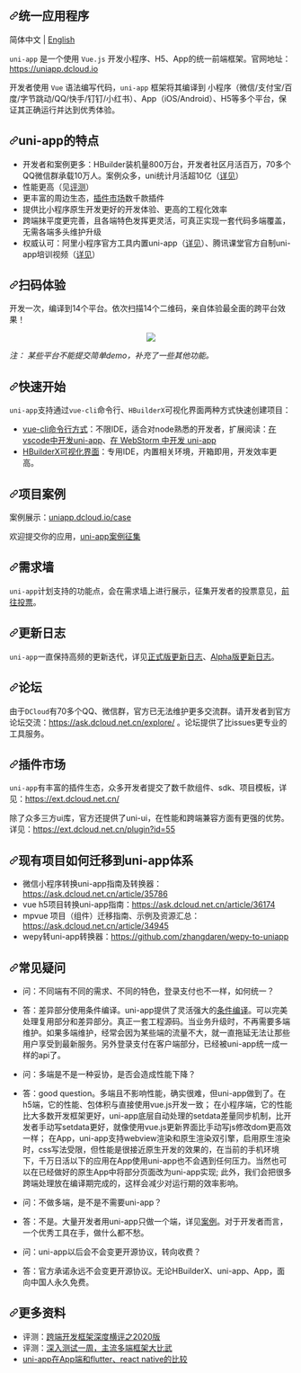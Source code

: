 <div class="Box-sc-g0xbh4-0 bJMeLZ js-snippet-clipboard-copy-unpositioned" data-hpc="true"><article class="markdown-body entry-content container-lg" itemprop="text"><h1 tabindex="-1" dir="auto"><a id="user-content-uni-app" class="anchor" aria-hidden="true" tabindex="-1" href="#uni-app"><svg class="octicon octicon-link" viewBox="0 0 16 16" version="1.1" width="16" height="16" aria-hidden="true"><path d="m7.775 3.275 1.25-1.25a3.5 3.5 0 1 1 4.95 4.95l-2.5 2.5a3.5 3.5 0 0 1-4.95 0 .751.751 0 0 1 .018-1.042.751.751 0 0 1 1.042-.018 1.998 1.998 0 0 0 2.83 0l2.5-2.5a2.002 2.002 0 0 0-2.83-2.83l-1.25 1.25a.751.751 0 0 1-1.042-.018.751.751 0 0 1-.018-1.042Zm-4.69 9.64a1.998 1.998 0 0 0 2.83 0l1.25-1.25a.751.751 0 0 1 1.042.018.751.751 0 0 1 .018 1.042l-1.25 1.25a3.5 3.5 0 1 1-4.95-4.95l2.5-2.5a3.5 3.5 0 0 1 4.95 0 .751.751 0 0 1-.018 1.042.751.751 0 0 1-1.042.018 1.998 1.998 0 0 0-2.83 0l-2.5 2.5a1.998 1.998 0 0 0 0 2.83Z"></path></svg></a><font style="vertical-align: inherit;"><font style="vertical-align: inherit;">统一应用程序</font></font></h1>
<p dir="auto">
  简体中文 | <a href="https://github.com/dcloudio/uni-app/blob/dev/README_en-US.md">English</a>
</p>
<p dir="auto"><code>uni-app</code> 是一个使用 <code>Vue.js</code> 开发小程序、H5、App的统一前端框架。官网地址：<a href="https://uniapp.dcloud.io" rel="nofollow">https://uniapp.dcloud.io</a></p>
<p dir="auto">开发者使用 <code>Vue</code> 语法编写代码，<code>uni-app</code> 框架将其编译到 小程序（微信/支付宝/百度/字节跳动/QQ/快手/钉钉/小红书）、App（iOS/Android）、H5等多个平台，保证其正确运行并达到优秀体验。</p>
<h1 tabindex="-1" dir="auto"><a id="user-content-uni-app的特点" class="anchor" aria-hidden="true" tabindex="-1" href="#uni-app的特点"><svg class="octicon octicon-link" viewBox="0 0 16 16" version="1.1" width="16" height="16" aria-hidden="true"><path d="m7.775 3.275 1.25-1.25a3.5 3.5 0 1 1 4.95 4.95l-2.5 2.5a3.5 3.5 0 0 1-4.95 0 .751.751 0 0 1 .018-1.042.751.751 0 0 1 1.042-.018 1.998 1.998 0 0 0 2.83 0l2.5-2.5a2.002 2.002 0 0 0-2.83-2.83l-1.25 1.25a.751.751 0 0 1-1.042-.018.751.751 0 0 1-.018-1.042Zm-4.69 9.64a1.998 1.998 0 0 0 2.83 0l1.25-1.25a.751.751 0 0 1 1.042.018.751.751 0 0 1 .018 1.042l-1.25 1.25a3.5 3.5 0 1 1-4.95-4.95l2.5-2.5a3.5 3.5 0 0 1 4.95 0 .751.751 0 0 1-.018 1.042.751.751 0 0 1-1.042.018 1.998 1.998 0 0 0-2.83 0l-2.5 2.5a1.998 1.998 0 0 0 0 2.83Z"></path></svg></a>uni-app的特点</h1>
<ul dir="auto">
<li>开发者和案例更多：HBuilder装机量800万台，开发者社区月活百万，70多个QQ微信群承载10万人。案例众多，uni统计月活超10亿（<a href="https://uniapp.dcloud.io/case" rel="nofollow">详见</a>）</li>
<li>性能更高（见<a href="https://juejin.im/post/5ca1736af265da30ae314248" rel="nofollow">评测</a>）</li>
<li>更丰富的周边生态，<a href="https://ext.dcloud.net.cn/" rel="nofollow">插件市场</a>数千款插件</li>
<li>提供比小程序原生开发更好的开发体验、更高的工程化效率</li>
<li>跨端抹平度更完善，且各端特色发挥更灵活，可真正实现一套代码多端覆盖，无需各端多头维护升级</li>
<li>权威认可：阿里小程序官方工具内置uni-app（<a href="https://docs.alipay.com/mini/ide/0.70-stable" rel="nofollow">详见</a>）、腾讯课堂官方自制uni-app培训视频（<a href="https://ask.dcloud.net.cn/article/35640" rel="nofollow">详见</a>）</li>
</ul>
<h2 tabindex="-1" dir="auto"><a id="user-content-扫码体验" class="anchor" aria-hidden="true" tabindex="-1" href="#扫码体验"><svg class="octicon octicon-link" viewBox="0 0 16 16" version="1.1" width="16" height="16" aria-hidden="true"><path d="m7.775 3.275 1.25-1.25a3.5 3.5 0 1 1 4.95 4.95l-2.5 2.5a3.5 3.5 0 0 1-4.95 0 .751.751 0 0 1 .018-1.042.751.751 0 0 1 1.042-.018 1.998 1.998 0 0 0 2.83 0l2.5-2.5a2.002 2.002 0 0 0-2.83-2.83l-1.25 1.25a.751.751 0 0 1-1.042-.018.751.751 0 0 1-.018-1.042Zm-4.69 9.64a1.998 1.998 0 0 0 2.83 0l1.25-1.25a.751.751 0 0 1 1.042.018.751.751 0 0 1 .018 1.042l-1.25 1.25a3.5 3.5 0 1 1-4.95-4.95l2.5-2.5a3.5 3.5 0 0 1 4.95 0 .751.751 0 0 1-.018 1.042.751.751 0 0 1-1.042.018 1.998 1.998 0 0 0-2.83 0l-2.5 2.5a1.998 1.998 0 0 0 0 2.83Z"></path></svg></a>扫码体验</h2>
<p dir="auto">开发一次，编译到14个平台。依次扫描14个二维码，亲自体验最全面的跨平台效果！</p>
<div align="center" dir="auto">
  <a target="_blank" rel="noopener noreferrer nofollow" href="https://camo.githubusercontent.com/147b0e300f1101a4292dbfa543409c5b9c536cb8fd4e79ecbccd8f31e7ae2b73/68747470733a2f2f766b6365797567752e63646e2e6273706170702e636f6d2f564b4345595547552d61393062356639352d393062612d346433302d613661372d6364346430353733323764622f63663537323762632d666265362d346437652d626439322d6530643136653666353362302e6a7067"><img src="https://camo.githubusercontent.com/147b0e300f1101a4292dbfa543409c5b9c536cb8fd4e79ecbccd8f31e7ae2b73/68747470733a2f2f766b6365797567752e63646e2e6273706170702e636f6d2f564b4345595547552d61393062356639352d393062612d346433302d613661372d6364346430353733323764622f63663537323762632d666265362d346437652d626439322d6530643136653666353362302e6a7067" data-canonical-src="https://vkceyugu.cdn.bspapp.com/VKCEYUGU-a90b5f95-90ba-4d30-a6a7-cd4d057327db/cf5727bc-fbe6-4d7e-bd92-e0d16e6f53b0.jpg" style="max-width: 100%;"></a>
</div>
<p dir="auto"><em>注： 某些平台不能提交简单demo，补充了一些其他功能。</em></p>
<h2 tabindex="-1" dir="auto"><a id="user-content-快速开始" class="anchor" aria-hidden="true" tabindex="-1" href="#快速开始"><svg class="octicon octicon-link" viewBox="0 0 16 16" version="1.1" width="16" height="16" aria-hidden="true"><path d="m7.775 3.275 1.25-1.25a3.5 3.5 0 1 1 4.95 4.95l-2.5 2.5a3.5 3.5 0 0 1-4.95 0 .751.751 0 0 1 .018-1.042.751.751 0 0 1 1.042-.018 1.998 1.998 0 0 0 2.83 0l2.5-2.5a2.002 2.002 0 0 0-2.83-2.83l-1.25 1.25a.751.751 0 0 1-1.042-.018.751.751 0 0 1-.018-1.042Zm-4.69 9.64a1.998 1.998 0 0 0 2.83 0l1.25-1.25a.751.751 0 0 1 1.042.018.751.751 0 0 1 .018 1.042l-1.25 1.25a3.5 3.5 0 1 1-4.95-4.95l2.5-2.5a3.5 3.5 0 0 1 4.95 0 .751.751 0 0 1-.018 1.042.751.751 0 0 1-1.042.018 1.998 1.998 0 0 0-2.83 0l-2.5 2.5a1.998 1.998 0 0 0 0 2.83Z"></path></svg></a>快速开始</h2>
<p dir="auto"><code>uni-app</code>支持通过<code>vue-cli</code>命令行、<code>HBuilderX</code>可视化界面两种方式快速创建项目：</p>
<ul dir="auto">
<li><a href="https://uniapp.dcloud.io/quickstart?id=_2-%E9%80%9A%E8%BF%87vue-cli%E5%91%BD%E4%BB%A4%E8%A1%8C" rel="nofollow">vue-cli命令行方式</a>：不限IDE，适合对node熟悉的开发者，扩展阅读：<a href="https://ask.dcloud.net.cn/article/36286" rel="nofollow">在vscode中开发uni-app</a>、<a href="https://ask.dcloud.net.cn/article/36307" rel="nofollow">在 WebStorm 中开发 uni-app</a></li>
<li><a href="https://uniapp.dcloud.io/quickstart?id=_1-%E9%80%9A%E8%BF%87-hbuilderx-%E5%8F%AF%E8%A7%86%E5%8C%96%E7%95%8C%E9%9D%A2" rel="nofollow">HBuilderX可视化界面</a>：专用IDE，内置相关环境，开箱即用，开发效率更高。</li>
</ul>
<h2 tabindex="-1" dir="auto"><a id="user-content-项目案例" class="anchor" aria-hidden="true" tabindex="-1" href="#项目案例"><svg class="octicon octicon-link" viewBox="0 0 16 16" version="1.1" width="16" height="16" aria-hidden="true"><path d="m7.775 3.275 1.25-1.25a3.5 3.5 0 1 1 4.95 4.95l-2.5 2.5a3.5 3.5 0 0 1-4.95 0 .751.751 0 0 1 .018-1.042.751.751 0 0 1 1.042-.018 1.998 1.998 0 0 0 2.83 0l2.5-2.5a2.002 2.002 0 0 0-2.83-2.83l-1.25 1.25a.751.751 0 0 1-1.042-.018.751.751 0 0 1-.018-1.042Zm-4.69 9.64a1.998 1.998 0 0 0 2.83 0l1.25-1.25a.751.751 0 0 1 1.042.018.751.751 0 0 1 .018 1.042l-1.25 1.25a3.5 3.5 0 1 1-4.95-4.95l2.5-2.5a3.5 3.5 0 0 1 4.95 0 .751.751 0 0 1-.018 1.042.751.751 0 0 1-1.042.018 1.998 1.998 0 0 0-2.83 0l-2.5 2.5a1.998 1.998 0 0 0 0 2.83Z"></path></svg></a>项目案例</h2>
<p dir="auto">案例展示：<a href="https://uniapp.dcloud.io/case" rel="nofollow">uniapp.dcloud.io/case</a></p>
<p dir="auto">欢迎提交你的应用，<a href="https://github.com/dcloudio/uni-app/issues/6" data-hovercard-type="issue" data-hovercard-url="/dcloudio/uni-app/issues/6/hovercard">uni-app案例征集</a></p>
<h2 tabindex="-1" dir="auto"><a id="user-content-需求墙" class="anchor" aria-hidden="true" tabindex="-1" href="#需求墙"><svg class="octicon octicon-link" viewBox="0 0 16 16" version="1.1" width="16" height="16" aria-hidden="true"><path d="m7.775 3.275 1.25-1.25a3.5 3.5 0 1 1 4.95 4.95l-2.5 2.5a3.5 3.5 0 0 1-4.95 0 .751.751 0 0 1 .018-1.042.751.751 0 0 1 1.042-.018 1.998 1.998 0 0 0 2.83 0l2.5-2.5a2.002 2.002 0 0 0-2.83-2.83l-1.25 1.25a.751.751 0 0 1-1.042-.018.751.751 0 0 1-.018-1.042Zm-4.69 9.64a1.998 1.998 0 0 0 2.83 0l1.25-1.25a.751.751 0 0 1 1.042.018.751.751 0 0 1 .018 1.042l-1.25 1.25a3.5 3.5 0 1 1-4.95-4.95l2.5-2.5a3.5 3.5 0 0 1 4.95 0 .751.751 0 0 1-.018 1.042.751.751 0 0 1-1.042.018 1.998 1.998 0 0 0-2.83 0l-2.5 2.5a1.998 1.998 0 0 0 0 2.83Z"></path></svg></a>需求墙</h2>
<p dir="auto"><code>uni-app</code>计划支持的功能点，会在需求墙上进行展示，征集开发者的投票意见，<a href="https://dev.dcloud.net.cn/wish/" rel="nofollow">前往投票</a>。</p>
<h2 tabindex="-1" dir="auto"><a id="user-content-更新日志" class="anchor" aria-hidden="true" tabindex="-1" href="#更新日志"><svg class="octicon octicon-link" viewBox="0 0 16 16" version="1.1" width="16" height="16" aria-hidden="true"><path d="m7.775 3.275 1.25-1.25a3.5 3.5 0 1 1 4.95 4.95l-2.5 2.5a3.5 3.5 0 0 1-4.95 0 .751.751 0 0 1 .018-1.042.751.751 0 0 1 1.042-.018 1.998 1.998 0 0 0 2.83 0l2.5-2.5a2.002 2.002 0 0 0-2.83-2.83l-1.25 1.25a.751.751 0 0 1-1.042-.018.751.751 0 0 1-.018-1.042Zm-4.69 9.64a1.998 1.998 0 0 0 2.83 0l1.25-1.25a.751.751 0 0 1 1.042.018.751.751 0 0 1 .018 1.042l-1.25 1.25a3.5 3.5 0 1 1-4.95-4.95l2.5-2.5a3.5 3.5 0 0 1 4.95 0 .751.751 0 0 1-.018 1.042.751.751 0 0 1-1.042.018 1.998 1.998 0 0 0-2.83 0l-2.5 2.5a1.998 1.998 0 0 0 0 2.83Z"></path></svg></a>更新日志</h2>
<p dir="auto"><code>uni-app</code>一直保持高频的更新迭代，详见<a href="https://uniapp.dcloud.net.cn/release" rel="nofollow">正式版更新日志</a>、<a href="https://uniapp.dcloud.net.cn/release-note-alpha" rel="nofollow">Alpha版更新日志</a>。</p>
<h2 tabindex="-1" dir="auto"><a id="user-content-论坛" class="anchor" aria-hidden="true" tabindex="-1" href="#论坛"><svg class="octicon octicon-link" viewBox="0 0 16 16" version="1.1" width="16" height="16" aria-hidden="true"><path d="m7.775 3.275 1.25-1.25a3.5 3.5 0 1 1 4.95 4.95l-2.5 2.5a3.5 3.5 0 0 1-4.95 0 .751.751 0 0 1 .018-1.042.751.751 0 0 1 1.042-.018 1.998 1.998 0 0 0 2.83 0l2.5-2.5a2.002 2.002 0 0 0-2.83-2.83l-1.25 1.25a.751.751 0 0 1-1.042-.018.751.751 0 0 1-.018-1.042Zm-4.69 9.64a1.998 1.998 0 0 0 2.83 0l1.25-1.25a.751.751 0 0 1 1.042.018.751.751 0 0 1 .018 1.042l-1.25 1.25a3.5 3.5 0 1 1-4.95-4.95l2.5-2.5a3.5 3.5 0 0 1 4.95 0 .751.751 0 0 1-.018 1.042.751.751 0 0 1-1.042.018 1.998 1.998 0 0 0-2.83 0l-2.5 2.5a1.998 1.998 0 0 0 0 2.83Z"></path></svg></a>论坛</h2>
<p dir="auto">由于<code>DCloud</code>有70多个QQ、微信群，官方已无法维护更多交流群。请开发者到官方论坛交流：<a href="https://ask.dcloud.net.cn/explore/" rel="nofollow">https://ask.dcloud.net.cn/explore/</a> 。论坛提供了比issues更专业的工具服务。</p>
<h2 tabindex="-1" dir="auto"><a id="user-content-插件市场" class="anchor" aria-hidden="true" tabindex="-1" href="#插件市场"><svg class="octicon octicon-link" viewBox="0 0 16 16" version="1.1" width="16" height="16" aria-hidden="true"><path d="m7.775 3.275 1.25-1.25a3.5 3.5 0 1 1 4.95 4.95l-2.5 2.5a3.5 3.5 0 0 1-4.95 0 .751.751 0 0 1 .018-1.042.751.751 0 0 1 1.042-.018 1.998 1.998 0 0 0 2.83 0l2.5-2.5a2.002 2.002 0 0 0-2.83-2.83l-1.25 1.25a.751.751 0 0 1-1.042-.018.751.751 0 0 1-.018-1.042Zm-4.69 9.64a1.998 1.998 0 0 0 2.83 0l1.25-1.25a.751.751 0 0 1 1.042.018.751.751 0 0 1 .018 1.042l-1.25 1.25a3.5 3.5 0 1 1-4.95-4.95l2.5-2.5a3.5 3.5 0 0 1 4.95 0 .751.751 0 0 1-.018 1.042.751.751 0 0 1-1.042.018 1.998 1.998 0 0 0-2.83 0l-2.5 2.5a1.998 1.998 0 0 0 0 2.83Z"></path></svg></a>插件市场</h2>
<p dir="auto"><code>uni-app</code>有丰富的插件生态，众多开发者提交了数千款组件、sdk、项目模板，详见：<a href="https://ext.dcloud.net.cn/" rel="nofollow">https://ext.dcloud.net.cn/</a></p>
<p dir="auto">除了众多三方ui库，官方还提供了uni-ui，在性能和跨端兼容方面有更强的优势。详见：<a href="https://ext.dcloud.net.cn/plugin?id=55" rel="nofollow">https://ext.dcloud.net.cn/plugin?id=55</a></p>
<h2 tabindex="-1" dir="auto"><a id="user-content-现有项目如何迁移到uni-app体系" class="anchor" aria-hidden="true" tabindex="-1" href="#现有项目如何迁移到uni-app体系"><svg class="octicon octicon-link" viewBox="0 0 16 16" version="1.1" width="16" height="16" aria-hidden="true"><path d="m7.775 3.275 1.25-1.25a3.5 3.5 0 1 1 4.95 4.95l-2.5 2.5a3.5 3.5 0 0 1-4.95 0 .751.751 0 0 1 .018-1.042.751.751 0 0 1 1.042-.018 1.998 1.998 0 0 0 2.83 0l2.5-2.5a2.002 2.002 0 0 0-2.83-2.83l-1.25 1.25a.751.751 0 0 1-1.042-.018.751.751 0 0 1-.018-1.042Zm-4.69 9.64a1.998 1.998 0 0 0 2.83 0l1.25-1.25a.751.751 0 0 1 1.042.018.751.751 0 0 1 .018 1.042l-1.25 1.25a3.5 3.5 0 1 1-4.95-4.95l2.5-2.5a3.5 3.5 0 0 1 4.95 0 .751.751 0 0 1-.018 1.042.751.751 0 0 1-1.042.018 1.998 1.998 0 0 0-2.83 0l-2.5 2.5a1.998 1.998 0 0 0 0 2.83Z"></path></svg></a>现有项目如何迁移到uni-app体系</h2>
<ul dir="auto">
<li>微信小程序转换uni-app指南及转换器：<a href="https://ask.dcloud.net.cn/article/35786" rel="nofollow">https://ask.dcloud.net.cn/article/35786</a></li>
<li>vue h5项目转换uni-app指南：<a href="https://ask.dcloud.net.cn/article/36174" rel="nofollow">https://ask.dcloud.net.cn/article/36174</a></li>
<li>mpvue 项目（组件）迁移指南、示例及资源汇总： <a href="https://ask.dcloud.net.cn/article/34945" rel="nofollow">https://ask.dcloud.net.cn/article/34945</a></li>
<li>wepy转uni-app转换器：<a href="https://github.com/zhangdaren/wepy-to-uniapp">https://github.com/zhangdaren/wepy-to-uniapp</a></li>
</ul>
<h2 tabindex="-1" dir="auto"><a id="user-content-常见疑问" class="anchor" aria-hidden="true" tabindex="-1" href="#常见疑问"><svg class="octicon octicon-link" viewBox="0 0 16 16" version="1.1" width="16" height="16" aria-hidden="true"><path d="m7.775 3.275 1.25-1.25a3.5 3.5 0 1 1 4.95 4.95l-2.5 2.5a3.5 3.5 0 0 1-4.95 0 .751.751 0 0 1 .018-1.042.751.751 0 0 1 1.042-.018 1.998 1.998 0 0 0 2.83 0l2.5-2.5a2.002 2.002 0 0 0-2.83-2.83l-1.25 1.25a.751.751 0 0 1-1.042-.018.751.751 0 0 1-.018-1.042Zm-4.69 9.64a1.998 1.998 0 0 0 2.83 0l1.25-1.25a.751.751 0 0 1 1.042.018.751.751 0 0 1 .018 1.042l-1.25 1.25a3.5 3.5 0 1 1-4.95-4.95l2.5-2.5a3.5 3.5 0 0 1 4.95 0 .751.751 0 0 1-.018 1.042.751.751 0 0 1-1.042.018 1.998 1.998 0 0 0-2.83 0l-2.5 2.5a1.998 1.998 0 0 0 0 2.83Z"></path></svg></a>常见疑问</h2>
<ul dir="auto">
<li>
<p dir="auto">问：不同端有不同的需求、不同的特色，登录支付也不一样，如何统一？</p>
</li>
<li>
<p dir="auto">答：差异部分使用条件编译。uni-app提供了灵活强大的<a href="https://uniapp.dcloud.io/platform" rel="nofollow">条件编译</a>。可以完美处理复用部分和差异部分。真正一套工程源码。当业务升级时，不再需要多端维护。如果多端维护，经常会因为某些端的流量不大，就一直拖延无法让那些用户享受到最新服务。另外登录支付在客户端部分，已经被uni-app统一成一样的api了。</p>
</li>
<li>
<p dir="auto">问：多端是不是一种妥协，是否会造成性能下降？</p>
</li>
<li>
<p dir="auto">答：good question。多端且不影响性能，确实很难，但uni-app做到了。在h5端，它的性能、包体积与直接使用vue.js开发一致； 在小程序端，它的性能比大多数开发框架更好，uni-app底层自动处理的setdata差量同步机制，比开发者手动写setdata更好，就像使用vue.js更新界面比手动写js修改dom更高效一样； 在App，uni-app支持webview渲染和原生渲染双引擎，启用原生渲染时，css写法受限，但性能是很接近原生开发的效果的，在当前的手机环境下，千万日活以下的应用在App使用uni-app也不会遇到任何压力。当然也可以在已经做好的原生App中将部分页面改为uni-app实现; 此外，我们会把很多跨端处理放在编译期完成的，这样会减少对运行期的效率影响。</p>
</li>
<li>
<p dir="auto">问：不做多端，是不是不需要uni-app？</p>
</li>
<li>
<p dir="auto">答：不是。大量开发者用uni-app只做一个端，详见<a href="https://uniapp.dcloud.io/case" rel="nofollow">案例</a>。对于开发者而言，一个优秀工具在手，做什么都不愁。</p>
</li>
<li>
<p dir="auto">问：uni-app以后会不会变更开源协议，转向收费？</p>
</li>
<li>
<p dir="auto">答：官方承诺永远不会变更开源协议。无论HBuilderX、uni-app、App，面向中国人永久免费。</p>
</li>
</ul>
<h2 tabindex="-1" dir="auto"><a id="user-content-更多资料" class="anchor" aria-hidden="true" tabindex="-1" href="#更多资料"><svg class="octicon octicon-link" viewBox="0 0 16 16" version="1.1" width="16" height="16" aria-hidden="true"><path d="m7.775 3.275 1.25-1.25a3.5 3.5 0 1 1 4.95 4.95l-2.5 2.5a3.5 3.5 0 0 1-4.95 0 .751.751 0 0 1 .018-1.042.751.751 0 0 1 1.042-.018 1.998 1.998 0 0 0 2.83 0l2.5-2.5a2.002 2.002 0 0 0-2.83-2.83l-1.25 1.25a.751.751 0 0 1-1.042-.018.751.751 0 0 1-.018-1.042Zm-4.69 9.64a1.998 1.998 0 0 0 2.83 0l1.25-1.25a.751.751 0 0 1 1.042.018.751.751 0 0 1 .018 1.042l-1.25 1.25a3.5 3.5 0 1 1-4.95-4.95l2.5-2.5a3.5 3.5 0 0 1 4.95 0 .751.751 0 0 1-.018 1.042.751.751 0 0 1-1.042.018 1.998 1.998 0 0 0-2.83 0l-2.5 2.5a1.998 1.998 0 0 0 0 2.83Z"></path></svg></a>更多资料</h2>
<ul dir="auto">
<li>评测：<a href="https://juejin.im/post/5e8e8d5a6fb9a03c6d3d9f42" rel="nofollow">跨端开发框架深度横评之2020版</a></li>
<li>评测：<a href="https://mp.weixin.qq.com/s/jIDEHfuMnED6HTfNgjsW4w" rel="nofollow">深入测试一周，主流多端框架大比武</a></li>
<li><a href="https://ask.dcloud.net.cn/article/36083" rel="nofollow">uni-app在App端和flutter、react native的比较</a></li>
</ul>
</article></div>

